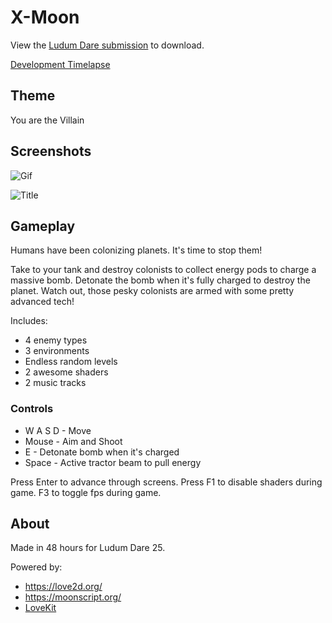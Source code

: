 
# X-Moon

View the [Ludum Dare submission](http://www.ludumdare.com/compo/ludum-dare-25/?action=preview&uid=4321) to download.

[Development Timelapse](http://www.youtube.com/watch?v=LehA72DkO60)

## Theme 

You are the Villain

## Screenshots

![Gif](http://leafo.net/dump/explode.gif)

![Title](https://raw.github.com/leafo/ludum-dare-25/master/img/title.png)

## Gameplay

Humans have been colonizing planets. It's time to stop them! 

Take to your tank and destroy colonists to collect energy pods to charge a
massive bomb. Detonate the bomb when it's fully charged to destroy the planet.
Watch out, those pesky colonists are armed with some pretty advanced tech! 

Includes:

 * 4 enemy types
 * 3 environments
 * Endless random levels
 * 2 awesome shaders
 * 2 music tracks

### Controls

* W A S D - Move 
* Mouse - Aim and Shoot 
* E - Detonate bomb when it's charged 
* Space - Active tractor beam to pull energy

Press Enter to advance through screens. Press F1 to disable shaders during
game. F3 to toggle fps during game. 

## About

Made in 48 hours for Ludum Dare 25. 

Powered by:

 * <https://love2d.org/>
 * <https://moonscript.org/>
 * [LoveKit](https://github.com/leafo/lovekit)

